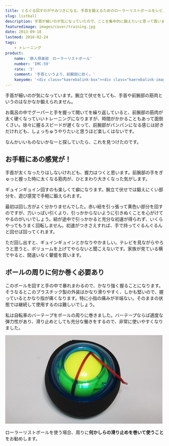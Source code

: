 ```yaml
---
title: ぐるぐる回すのがやみつきになる、手首を鍛えるためのローラーリストボールをレビュー
slug: listball
description: 手首が細いのが気になっていたので、ここを集中的に鍛えたいと思って買いました。動画で使っているところを見ると面白そうでしたし。回すとかなり轟音がしますが、前腕部にいい刺激を与えてくれます。回すのにコツがいりますが、使うと病みつきになります。
featuredimage: images/cover/training.jpg
date: 2013-09-18
lastmod: 2016-02-24
tags: 
    - トレーニング
product:
    name: '鉄人倶楽部　ローラーリストボール'
    number: 'IMC-59'
    rate: '3'
    comment: '手首というより、前腕部に効く。'
    kaeyome: '<div class="kaerebalink-box"><div class="kaerebalink-image"><a href="https://www.amazon.co.jp/exec/obidos/ASIN/B000OPIL0M/illusionspace-22/ref=nosim/" rel="nofollow" target="_blank"><img src="https://ecx.images-amazon.com/images/I/41HMwD567hL._SL160_.jpg" style="border: none;" /></a></div><div class="kaerebalink-info"><div class="kaerebalink-name"><a href="https://www.amazon.co.jp/exec/obidos/ASIN/B000OPIL0M/illusionspace-22/ref=nosim/" rel="nofollow" target="_blank">鉄人倶楽部(IRONMAN・CLUB) ローラーリストボール  IMC-59</a><div class="kaerebalink-powered-date">posted with <a href="https://kaereba.com" rel="nofollow" target="_blank">カエレバ</a></div></div><div class="kaerebalink-detail"> カワセ(KAWASE) 2012-04-05    </div><div class="kaerebalink-link1"><div class="shoplinkamazon"><a href="https://www.amazon.co.jp/gp/search?keywords=IMC-59&__mk_ja_JP=%83J%83%5E%83J%83i&tag=illusionspace-22" rel="nofollow" target="_blank" title="アマゾン" >Amazonで購入</a></div><div class="shoplinkrakuten"><a href="https://hb.afl.rakuten.co.jp/hgc/0e95387f.f2aef20d.0e953880.25e412bd/?pc=http%3A%2F%2Fsearch.rakuten.co.jp%2Fsearch%2Fmall%2FIMC-59%2F-%2Ff.1-p.1-s.1-sf.0-st.A-v.2%3Fx%3D0%26scid%3Daf_ich_link_urltxt%26m%3Dhttp%3A%2F%2Fm.rakuten.co.jp%2F" rel="nofollow" target="_blank" title="楽天市場" >楽天市場で購入</a></div></div></div><div class="booklink-footer" style="clear: left"></div></div>'
---
```


手首が細いのが気になっています。腕立て伏せをしても、手首や前腕部の筋肉というのはなかなか鍛えられません。

お風呂の中でグーパーと手を握って開いてを繰り返していると、前腕部の筋肉が太く硬くなっていいトレーニングになりますが、時間がかかることもあって面倒くさい。徐々に握るスピードが遅くなって、前腕部がパンパンになる感じは好きだけれども、しょっちゅうやりたいと思うほど楽しくはないです。

なんかいいものないかなーと探していたら、これを見つけたのです。

## お手軽にあの感覚が！

手首が太くなったりはしないけれども、握力はつくと思います。前腕部の手をぎゅっと握った時に太くなる筋肉が、ひとまわり大きくなった気がします。

ギュインギュイン回すのも楽しくて癖になります。腕立て伏せでは鍛えにくい部分を、遊び感覚で手軽に鍛えられます。

最初は回し方がよく分かりませんでした。赤い紐を引っ張って黄色い部分を回すのですが、力いっぱい引くより、引っかからないように引きぬくことを心がけてやるのがいいでしょう。紐が途中で引っかかると充分な初速が得られず、いくらやってもうまく回転しません。初速がつきさえすれば、手で持ってぐるんぐるんと回せば回ってくれます。

ただ回し出すと、ギュインギュインとかなりやかましい。テレビを見ながらやろうと思うと、ボリュームを上げてやらないと聞こえないです。家族が見ている横でやると、間違いなく顰蹙を買います。


## ボールの周りに何か巻く必要あり


このボールを回すと手の中で暴れまわるので、かなり強く握ることになります。そうなるとこのプラスチック製の外装はかなり滑りやすく、しかも堅いので、握っているとかなり指が痛くなります。特に小指の痛みが半端ない。そのままの状態では継続して使用するのは難しいでしょう。

私は自転車のバーテープをボールの周りに巻きました。バーテープならば適度な弾力性があり、滑り止めとしても充分な働きをするので、非常に使いやすくなりました。

![ローラーリストボール　バーテープ装着後](P9021504.jpg)

ローラーリストボールを使う場合、周りに<strong>何かしらの滑り止めを巻いて使うこと</strong>をお勧めします。
